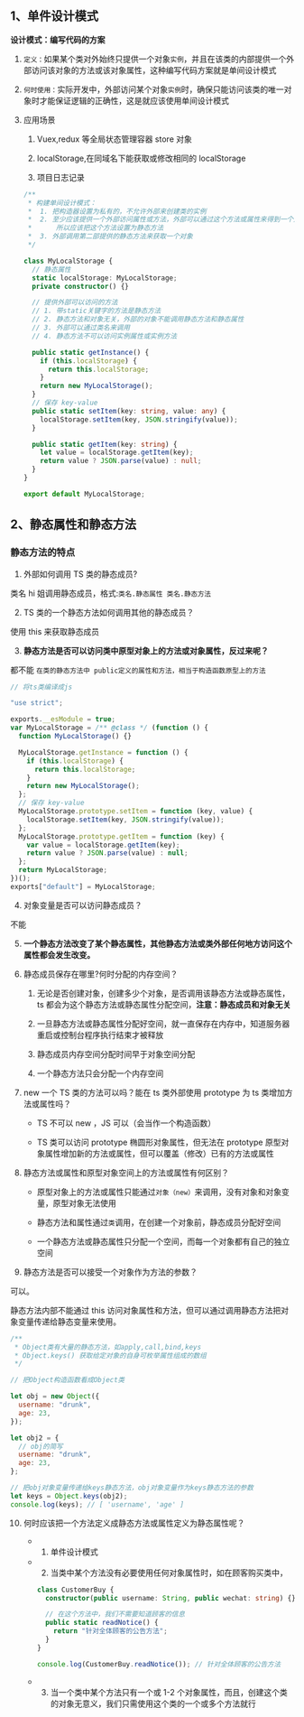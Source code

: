 ## 1、单件设计模式

**设计模式：编写代码的方案**

1. `定义：`如果某个类对外始终只提供一个对象`实例`，并且在该类的内部提供一个外部访问该对象的方法或该对象属性，这种编写代码方案就是单间设计模式

2. `何时使用：`实际开发中，外部访问某个对象`实例`时，确保只能访问该类的唯一对象时才能保证逻辑的正确性，这是就应该使用单间设计模式

3. 应用场景

   1. Vuex,redux 等全局状态管理容器 store 对象

   2. localStorage,在同域名下能获取或修改相同的 localStorage

   3. 项目日志记录

   ```typescript
   /**
    * 构建单间设计模式：
    *  1. 把构造器设置为私有的，不允许外部来创建类的实例
    *  2. 至少应该提供一个外部访问属性或方法，外部可以通过这个方法或属性来得到一个对象，
    *      所以应该把这个方法设置为静态方法
    *  3. 外部调用第二部提供的静态方法来获取一个对象
    */

   class MyLocalStorage {
     // 静态属性
     static localStorage: MyLocalStorage;
     private constructor() {}

     // 提供外部可以访问的方法
     // 1. 带static关键字的方法是静态方法
     // 2. 静态方法和对象无关，外部的对象不能调用静态方法和静态属性
     // 3. 外部可以通过类名来调用
     // 4. 静态方法不可以访问实例属性或实例方法

     public static getInstance() {
       if (this.localStorage) {
         return this.localStorage;
       }
       return new MyLocalStorage();
     }
     // 保存 key-value
     public static setItem(key: string, value: any) {
       localStorage.setItem(key, JSON.stringify(value));
     }

     public static getItem(key: string) {
       let value = localStorage.getItem(key);
       return value ? JSON.parse(value) : null;
     }
   }

   export default MyLocalStorage;
   ```

## 2、静态属性和静态方法

### 静态方法的特点

1. 外部如何调用 TS 类的静态成员?

类名 hi 姐调用静态成员，格式:`类名.静态属性 类名.静态方法`

2. TS 类的一个静态方法如何调用其他的静态成员？

使用 this 来获取静态成员

3. **静态方法是否可以访问类中原型对象上的方法或对象属性，反过来呢？**

都不能 `在类的静态方法中 public定义的属性和方法，相当于构造函数原型上的方法`

```javascript
// 将ts类编译成js

"use strict";

exports.__esModule = true;
var MyLocalStorage = /** @class */ (function () {
  function MyLocalStorage() {}

  MyLocalStorage.getInstance = function () {
    if (this.localStorage) {
      return this.localStorage;
    }
    return new MyLocalStorage();
  };
  // 保存 key-value
  MyLocalStorage.prototype.setItem = function (key, value) {
    localStorage.setItem(key, JSON.stringify(value));
  };
  MyLocalStorage.prototype.getItem = function (key) {
    var value = localStorage.getItem(key);
    return value ? JSON.parse(value) : null;
  };
  return MyLocalStorage;
})();
exports["default"] = MyLocalStorage;
```

4. 对象变量是否可以访问静态成员？

不能

5. **一个静态方法改变了某个静态属性，其他静态方法或类外部任何地方访问这个属性都会发生改变。**

6. 静态成员保存在哪里?何时分配的内存空间？

   1. 无论是否创建对象，创建多少个对象，是否调用该静态方法或静态属性，ts 都会为这个静态方法或静态属性分配空间，**注意：静态成员和对象无关**

   2. 一旦静态方法或静态属性分配好空间，就一直保存在内存中，知道服务器重启或控制台程序执行结束才被释放

   3. 静态成员内存空间分配时间早于对象空间分配

   4. 一个静态方法只会分配一个内存空间

7. new 一个 TS 类的方法可以吗？能在 ts 类外部使用 prototype 为 ts 类增加方法或属性吗？

   - TS 不可以 new ，JS 可以（会当作一个构造函数）

   - TS 类可以访问 prototype 椭圆形对象属性，但无法在 prototype 原型对象属性增加新的方法或属性，但可以覆盖（修改）已有的方法或属性

8. 静态方法或属性和原型对象空间上的方法或属性有何区别？

   - 原型对象上的方法或属性只能通过`对象（new）`来调用，没有对象和对象变量，原型对象无法使用

   - 静态方法和属性通过`类`调用，在创建一个对象前，静态成员分配好空间

   - 一个静态方法或静态属性只分配一个空间，而每一个对象都有自己的独立空间

9. 静态方法是否可以接受一个对象作为方法的参数？

可以。

静态方法内部不能通过 this 访问对象属性和方法，但可以通过调用静态方法把对象变量传递给静态变量来使用。

```javascript
/**
 * Object类有大量的静态方法，如apply,call,bind,keys
 * Object.keys() 获取给定对象的自身可枚举属性组成的数组
 */

// 把Object构造函数看成Object类

let obj = new Object({
  username: "drunk",
  age: 23,
});

let obj2 = {
  // obj的简写
  username: "drunk",
  age: 23,
};

// 把obj对象变量传递给keys静态方法，obj对象变量作为keys静态方法的参数
let keys = Object.keys(obj2);
console.log(keys); // [ 'username', 'age' ]
```

10. 何时应该把一个方法定义成静态方法或属性定义为静态属性呢？

    - 1. 单件设计模式

    - 2. 当类中某个方法没有必要使用任何对象属性时，如在顾客购买类中，

      ```typescript
      class CustomerBuy {
        constructor(public username: String, public wechat: string) {}

        // 在这个方法中，我们不需要知道顾客的信息
        public static readNotice() {
          return "针对全体顾客的公告方法";
        }
      }

      console.log(CustomerBuy.readNotice()); // 针对全体顾客的公告方法
      ```

    - 3. 当一个类中某个方法只有一个或 1-2 个对象属性，而且，创建这个类的对象无意义，我们只需使用这个类的一个或多个方法就行
